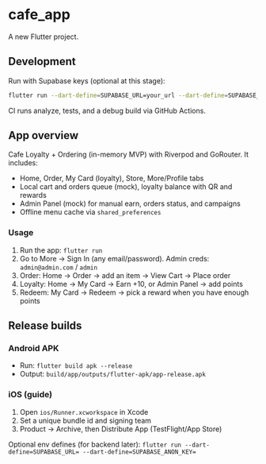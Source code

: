 # cafe_app

A new Flutter project.

## Development

Run with Supabase keys (optional at this stage):

```bash
flutter run --dart-define=SUPABASE_URL=your_url --dart-define=SUPABASE_ANON_KEY=your_key
```

CI runs analyze, tests, and a debug build via GitHub Actions.

## App overview

Cafe Loyalty + Ordering (in-memory MVP) with Riverpod and GoRouter. It includes:
- Home, Order, My Card (loyalty), Store, More/Profile tabs
- Local cart and orders queue (mock), loyalty balance with QR and rewards
- Admin Panel (mock) for manual earn, orders status, and campaigns
- Offline menu cache via `shared_preferences`

### Usage
1. Run the app: `flutter run`
2. Go to More → Sign In (any email/password). Admin creds: `admin@admin.com` / `admin`
3. Order: Home → Order → add an item → View Cart → Place order
4. Loyalty: Home → My Card → Earn +10, or Admin Panel → add points
5. Redeem: My Card → Redeem → pick a reward when you have enough points

## Release builds

### Android APK
- Run: `flutter build apk --release`
- Output: `build/app/outputs/flutter-apk/app-release.apk`

### iOS (guide)
1. Open `ios/Runner.xcworkspace` in Xcode
2. Set a unique bundle id and signing team
3. Product → Archive, then Distribute App (TestFlight/App Store)

Optional env defines (for backend later):
`flutter run --dart-define=SUPABASE_URL= --dart-define=SUPABASE_ANON_KEY=`
